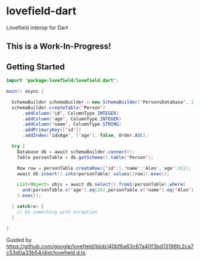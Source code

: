 # lovefield-dart
Lovefield interop for Dart

This is a Work-In-Progress!
----

Getting Started
---
```java
import 'package:lovefield/lovefield.dart';

main() async {

  SchemaBuilder schemaBuilder = new SchemaBuilder('PersonsDatabase', 1);
  schemaBuilder.createTable('Person')
      .addColumn('id', ColumnType.INTEGER)
      .addColumn('age', ColumnType.INTEGER)
      .addColumn('name', ColumnType.STRING)
      .addPrimaryKey(['id'])
      .addIndex('idxAge', ['age'], false, Order.ASC);

  try {
    Database db = await schemaBuilder.connect();
    Table personTable = db.getSchema().table('Person');

    Row row = personTable.createRow({'id':1,'name':'Alon','age':26});
    await db.insert().into(personTable).values([row]).exec();

    List<Object> objs = await db.select().from1(personTable).where(
      and(personTable.v('age').eq(26),personTable.v('name').eq('Alon'))
    ).exec();

  } catch(e) {
    // Do something with exception
  }

}
```

Guided by https://github.com/google/lovefield/blob/40bf6a63c67a40f3bd13196fc2ca7c53d0a33b54/dist/lovefield.d.ts
